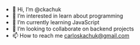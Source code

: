 - 👋 Hi, I’m @ckachuk
- 👀 I’m interested in learn about programming
- 🌱 I’m currently learning JavaScript
- 💞️ I’m looking to collaborate on backend projects
- 📫 How to reach me carloskachuk@gmail.com

<!---
ckachuk/ckachuk is a ✨ special ✨ repository because its `README.md` (this file) appears on your GitHub profile.
You can click the Preview link to take a look at your changes.
--->
